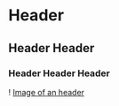 # Header
## Header Header
### Header Header Header

! [Image of an header](https://octodex.github.com/images/yaktocat.png)
